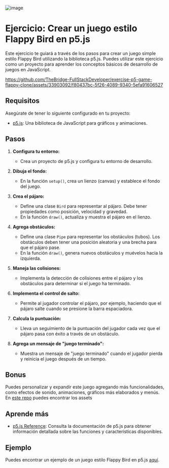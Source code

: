![image](https://github.com/TheBridge-FullStackDeveloper/exercise-p5-game-flappy-clone/assets/33903092/7c839e0d-0dc6-4713-80f2-fbc5ccfa8d14)

# Ejercicio: Crear un juego estilo Flappy Bird en p5.js

Este ejercicio te guiará a través de los pasos para crear un juego simple estilo Flappy Bird utilizando la biblioteca p5.js. Puedes utilizar este ejercicio como un proyecto para aprender los conceptos básicos de desarrollo de juegos en JavaScript.


https://github.com/TheBridge-FullStackDeveloper/exercise-p5-game-flappy-clone/assets/33903092/f80437bc-5f26-4089-9340-5efa91606527


## Requisitos

Asegúrate de tener lo siguiente configurado en tu proyecto:

- [p5.js](https://p5js.org/): Una biblioteca de JavaScript para gráficos y animaciones.

## Pasos

1. **Configura tu entorno:**
   - Crea un proyecto de p5.js y configura tu entorno de desarrollo.

2. **Dibuja el fondo:**
   - En la función `setup()`, crea un lienzo (canvas) y establece el fondo del juego.

3. **Crea el pájaro:**
   - Define una clase `Bird` para representar al pájaro. Debe tener propiedades como posición, velocidad y gravedad.
   - En la función `draw()`, actualiza y muestra el pájaro en el lienzo.

4. **Agrega obstáculos:**
   - Define una clase `Pipe` para representar los obstáculos (tubos). Los obstáculos deben tener una posición aleatoria y una brecha para que el pájaro pase.
   - En la función `draw()`, genera nuevos obstáculos y muévelos hacia la izquierda.

5. **Maneja las colisiones:**
   - Implementa la detección de colisiones entre el pájaro y los obstáculos para determinar si el juego ha terminado.

6. **Implementa el control de salto:**
   - Permite al jugador controlar el pájaro, por ejemplo, haciendo que el pájaro salte cuando se presione la barra espaciadora.

7. **Calcula la puntuación:**
   - Lleva un seguimiento de la puntuación del jugador cada vez que el pájaro pasa con éxito a través de un obstáculo.

8. **Agrega un mensaje de "juego terminado":**
   - Muestra un mensaje de "juego terminado" cuando el jugador pierda y reinicia el juego después de un tiempo.

## Bonus

Puedes personalizar y expandir este juego agregando más funcionalidades, como efectos de sonido, animaciones, gráficos más elaborados y menús. En [este repo](https://github.com/samuelcust/flappy-bird-assets) puedes encontrar los assets

## Aprende más

- [p5.js Reference](https://p5js.org/reference/): Consulta la documentación de p5.js para obtener información detallada sobre las funciones y características disponibles.

## Ejemplo

Puedes encontrar un ejemplo de un juego estilo Flappy Bird en p5.js [aquí](https://flappybird.io/).

